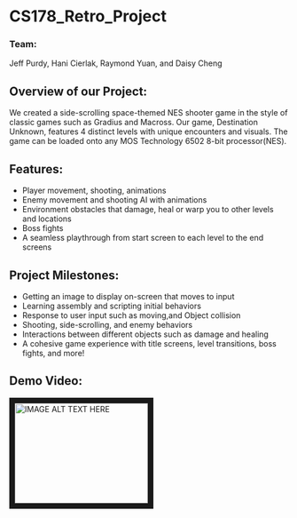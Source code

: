 # CS178_Retro_Project

### Team:
Jeff Purdy, Hani Cierlak, Raymond Yuan, and Daisy Cheng

## Overview of our Project: 
We created a side-scrolling space-themed NES shooter game in the style of classic games such as Gradius and Macross. Our game, Destination Unknown, features 4 distinct levels with unique encounters and visuals. The game can be loaded onto any MOS Technology 6502 8-bit processor(NES).

## Features:
* Player movement, shooting, animations
* Enemy movement and shooting AI with animations
* Environment obstacles that damage, heal or warp you to other levels and locations
* Boss fights
* A seamless playthrough from start screen to each level to the end screens

## Project Milestones:
* Getting an image to display on-screen that moves to input
* Learning assembly and scripting initial behaviors
* Response to user input such as moving,and Object collision
* Shooting, side-scrolling, and enemy behaviors
* Interactions between different objects such as damage and healing
* A cohesive game experience with title screens, level transitions,  boss fights, and more!

## Demo Video:

<a href="http://www.youtube.com/watch?feature=player_embedded&v=YOUTUBE_VIDEO_ID_HERE
" target="_blank"><img src="http://img.youtube.com/vi/ooJXKm4L-iI/0.jpg" 
alt="IMAGE ALT TEXT HERE" width="240" height="180" border="10" /></a>
